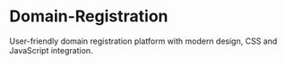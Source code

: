 # Domain-Registration
User-friendly domain registration platform with modern design, CSS and JavaScript integration.

